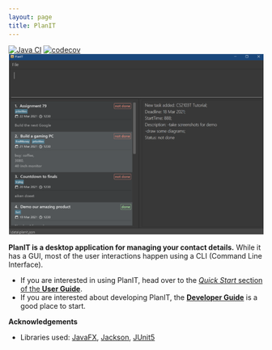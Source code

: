 ```yaml
---
layout: page
title: PlanIT
---
```


[![Java CI](https://github.com/AY2021S2-CS2103T-T10-2/tp/actions/workflows/gradle.yml/badge.svg)](https://github.com/AY2021S2-CS2103T-T10-2/tp/actions/workflows/gradle.yml)
[![codecov](https://codecov.io/gh/AY2021S2-CS2103T-T10-2/tp/branch/master/graph/badge.svg)](https://codecov.io/gh/AY2021S2-CS2103T-T10-2/tp)
![Ui](images/Ui.png)

**PlanIT is a desktop application for managing your contact details.** While it has a GUI, most of the user interactions happen using a CLI (Command Line Interface).

* If you are interested in using PlanIT, head over to the [_Quick Start_ section of the **User Guide**](UserGuide.html#quick-start).
* If you are interested about developing PlanIT, the [**Developer Guide**](DeveloperGuide.html) is a good place to start.


**Acknowledgements**

* Libraries used: [JavaFX](https://openjfx.io/), [Jackson](https://github.com/FasterXML/jackson), [JUnit5](https://github.com/junit-team/junit5)
